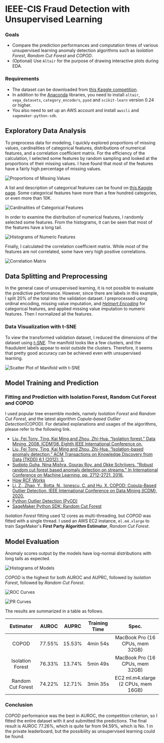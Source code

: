 # IEEE-CIS Fraud Detection with Unsupervised Learning
### Goals
* Compare the prediction performances and computation times of various unsupervised learning anomaly detection algorithms such as *Isolation Forest*, *Random Cut Forest* and *COPOD*.
* (Optional) Use `Altair` for the purpose of drawing interactive plots during EDA.
  
### Requirements
* The dataset can be downloaded from [this Kaggle competition](https://www.kaggle.com/c/ieee-fraud-detection).
* In addition to the [Anaconda](https://www.anaconda.com) libraries, you need to install `altair`, `vega_datasets`, `category_encoders`, `pyod` and `scikit-learn` version 0.24 or higher.
* You also need to set up an AWS account and install `awscli` and `sagemaker-python-sdk`.
  
## Exploratory Data Analysis
To preprocess data for modeling, I quickly explored proportions of missing values, cardinalities of categorical features, distributions of numerical features, and a correlation coefficient matrix. For the efficiency of the calculation, I selected some features by random sampling and looked at the proportions of their missing values. I have found that most of the features have a fairly high percentage of missing values.
  
![Proportions of Missing Values](./img/fraud_detection_with_unsupervised_learning1.svg)
  
A list and description of categorical features can be found on [this Kaggle page](https://www.kaggle.com/c/ieee-fraud-detection/data). Some categorical features have more than a few hundred categories, or even more than 10K.

![Cardinalities of Categorical Features](./img/fraud_detection_with_unsupervised_learning2.svg)
  
In order to examine the distribution of numerical features, I randomly selected some features. From the histograms, it can be seen that most of the features have a long tail.

![Histograms of Numeric Features](./img/fraud_detection_with_unsupervised_learning3.svg)  
  
Finally, I calculated the correlation coefficient matrix. While most of the features are not correlated, some have very high positive correlations.

![Correlation Matrix](./img/fraud_detection_with_unsupervised_learning4.svg)

## Data Splitting and Preprocessing
In the general case of unsupervised learning, it is not possible to evaluate the predictive performance. However, since there are labels in this example, I split 20% of the total into the validation dataset. I preprocessed using ordinal encoding, missing value imputation, and *[Helmert Encoding](http://psych.colorado.edu/~carey/Courses/PSYC5741/handouts/Coding%20Categorical%20Variables%202006-03-03.pdf)* for categorical features, and applied missing value imputation to numeric features. Then I normalized all the features.
  
### Data Visualization with t-SNE 
To view the transformed validation dataset, I reduced the dimensions of the dataset using *[t-SNE](https://www.jmlr.org/papers/volume9/vandermaaten08a/vandermaaten08a.pdf)*. The manifold looks like a few clusters, and the fraudulent labels appear to exist outside the clusters. Therefore, it seems that pretty good accuracy can be achieved even with unsupervised learning.
  
![Scatter Plot of Manifold with t-SNE](./img/fraud_detection_with_unsupervised_learning5.svg)

## Model Training and Prediction
### Fitting and Prediction with Isolation Forest, Random Cut Forest and COPOD
I used popular tree ensemble models, namely *Isolation Forest* and *Random Cut Forest*, and the latest algorithm *Copula-based Outlier Detection*(COPOD). For detailed explanations and usages of the algorithms, please refer to the following link.
* [Liu, Fei Tony, Ting, Kai Ming and Zhou, Zhi-Hua. “Isolation forest.” Data Mining, 2008. ICDM’08. Eighth IEEE International Conference on.](https://cs.nju.edu.cn/zhouzh/zhouzh.files/publication/icdm08b.pdf?q=isolation-forest)
* [Liu, Fei Tony, Ting, Kai Ming and Zhou, Zhi-Hua. “Isolation-based anomaly detection.” ACM Transactions on Knowledge Discovery from Data (TKDD) 6.1 (2012): 3.](https://cs.nju.edu.cn/zhouzh/zhouzh.files/publication/tkdd11.pdf)
* [Sudipto Guha, Nina Mishra, Gourav Roy, and Okke Schrijvers. "Robust random cut forest based anomaly detection on streams." In International Conference on Machine Learning, pp. 2712-2721. 2016. ](http://proceedings.mlr.press/v48/guha16.pdf)
* [How RCF Works](https://docs.aws.amazon.com/sagemaker/latest/dg/rcf_how-it-works.html)
* [Li, Z., Zhao, Y., Botta, N., Ionescu, C. and Hu, X. COPOD: Copula-Based Outlier Detection. IEEE International Conference on Data Mining (ICDM), 2020.](https://arxiv.org/pdf/2009.09463.pdf)
* [Python Outlier Detection (PyOD)](https://pyod.readthedocs.io/en/latest)
* [SageMaker Python SDK: Random Cut Forest](https://sagemaker.readthedocs.io/en/stable/algorithms/randomcutforest.html)
  
*Isolation Forest* fitting used 12 cores as multi-threading, but *COPOD* was fitted with a single thread. I used an AWS EC2 instance, `ml.m4.xlarge` to train SageMaker's **First Party Algorithm Estimator**, *Random Cut Forest*.

## Model Evaluation
Anomaly scores output by the models have log-normal distributions with long tails as expected.
  
![Histograms of Models](./img/fraud_detection_with_unsupervised_learning6.svg)
  
*COPOD* is the highest for both AUROC and AUPRC, followed by *Isolation Forest*, followed by *Random Cut Forest*.
  
![ROC Curves](./img/fraud_detection_with_unsupervised_learning7.svg)
  
![PR Curves](./img/fraud_detection_with_unsupervised_learning8.svg)
  
The results are summarized in a table as follows.
  
|Estimator|AUROC|AUPRC|Training Time|Spec.|
|:------:|:---:|:---:|:---:|:---:|
|COPOD|77.55%|15.53%|4min 54s|MacBook Pro (16 CPUs, mem 32GB)|
|Isolation Forest|76.33%|13.74%|5min 49s|MacBook Pro (16 CPUs, mem 32GB)|
|Random Cut Forest|74.22%|12.71%|3min 35s|EC2 ml.m4.xlarge (2 CPUs, mem 16GB)|

### Conclusion
*COPOD* performance was the best in AUROC, the competition criterion, so I fitted the entire dataset with it and submitted the predictions. The final result is AUROC 77.26%, which is quite far from 94.59%, which is No. 1 in the private leaderboard, but the possibility as unsupervised learning could be found.
